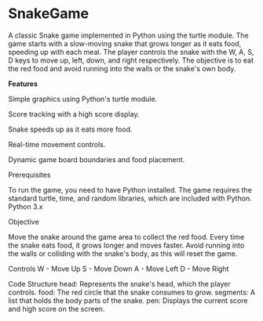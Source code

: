 # SnakeGame

A classic Snake game implemented in Python using the turtle module. The game starts with a slow-moving snake that grows longer as it eats food, speeding up with each meal. The player controls the snake with the W, A, S, D keys to move up, left, down, and right respectively. The objective is to eat the red food and avoid running into the walls or the snake's own body.

**Features**

Simple graphics using Python's turtle module.

Score tracking with a high score display.

Snake speeds up as it eats more food.

Real-time movement controls.

Dynamic game board boundaries and food placement.

Prerequisites

To run the game, you need to have Python installed. The game requires the standard turtle, time, and random libraries, which are included with Python.
Python 3.x

Objective

Move the snake around the game area to collect the red food.
Every time the snake eats food, it grows longer and moves faster.
Avoid running into the walls or colliding with the snake's body, as this will reset the game.

Controls
W - Move Up
S - Move Down
A - Move Left
D - Move Right

Code Structure
head: Represents the snake's head, which the player controls.
food: The red circle that the snake consumes to grow.
segments: A list that holds the body parts of the snake.
pen: Displays the current score and high score on the screen.

